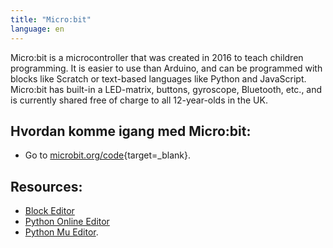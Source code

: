 ```yaml
---
title: "Micro:bit"
language: en
---
```


Micro:bit is a microcontroller that was created in 2016 to teach children
programming. It is easier to use than Arduino, and can be programmed with blocks
like Scratch or text-based languages like Python and JavaScript. Micro:bit has
built-in a LED-matrix, buttons, gyroscope, Bluetooth, etc., and
is currently shared free of charge to all 12-year-olds in the UK.

## Hvordan komme igang med Micro:bit:

- Go to [microbit.org/code](https://makecode.microbit.org){target=_blank}.

## Resources:

- [Block Editor](https://makecode.microbit.org)
- [Python Online Editor](http://python.microbit.org)
- [Python Mu Editor](http://codewith.mu/).
